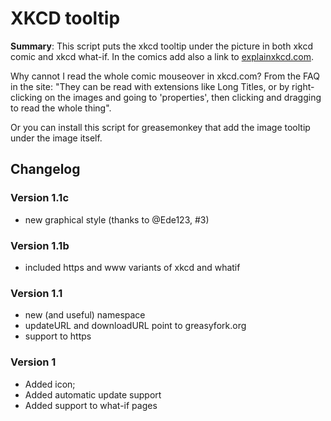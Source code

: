 XKCD tooltip
============

**Summary**: This script puts the xkcd tooltip under the picture in
both xkcd comic and xkcd what-if. In the comics add also a link to
[explainxkcd.com](http://www.explainxkcd.com).

Why cannot I read the whole comic mouseover in xkcd.com?
From the FAQ in the site: "They can be read with extensions like Long
Titles, or by right-clicking on the images and going to 'properties',
then clicking and dragging to read the whole thing".

Or you can install this script for greasemonkey that add the image
tooltip under the image itself.

## Changelog

### Version 1.1c
- new graphical style (thanks to @Ede123, #3)

### Version 1.1b
- included https and www variants of xkcd and whatif

### Version 1.1
- new (and useful) namespace
- updateURL and downloadURL point to greasyfork.org
- support to https

### Version 1
- Added icon;
- Added automatic update support
- Added support to what-if pages
